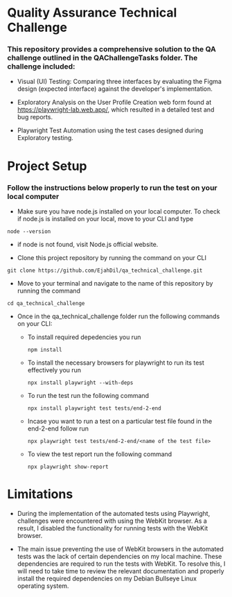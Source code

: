# Quality Assurance Technical Challenge

### This repository provides a comprehensive solution to the QA challenge outlined in the QAChallengeTasks folder. The challenge included:

- Visual (UI) Testing: Comparing three interfaces by evaluating the Figma design (expected interface) against the developer's implementation.

- Exploratory Analysis on the User Profile Creation web form found at https://playwright-lab.web.app/, which resulted in a detailed test and bug reports.

- Playwright Test Automation using the test cases designed during Exploratory testing.








# Project Setup
### Follow the instructions below properly to run the test on your local computer

- Make sure you have node.js installed on your local computer. To check if node.js is installed on your local, move to your CLI and type

`
node --version
`
- if node is not found, visit Node.js official website.

- Clone this project repository by running the command on your CLI

`
git clone https://github.com/EjahDil/qa_technical_challenge.git
`

- Move to your terminal and navigate to the name of this repository by running the command

`
cd qa_technical_challenge
`

- Once in the qa_technical_challenge folder run the following commands on your CLI:

    - To install required depedencies you run

        `
         npm install
        `

    - To install the necessary browsers for playwright to run its test effectively you run

        `
        npx install playwright --with-deps
        `

    - To run the test run the following command

        `
        npx install playwright test tests/end-2-end
        `


    - Incase you want to run a test on a particular test file found in the end-2-end follow run
        
        `
        npx playwright test tests/end-2-end/<name of the test file>
        `


    - To view the test report run the following command
        
        `
        npx playwright show-report
        `



# Limitations
- During the implementation of the automated tests using Playwright, challenges were encountered with using the WebKit browser. As a result,  I disabled the functionality for running tests with the WebKit browser.

- The main issue preventing the use of WebKit browsers in the automated tests was the lack of certain dependencies on my local machine. These dependencies are required to run the tests with WebKit. To resolve this, I will need to take time to review the relevant documentation and properly install the required dependencies on my Debian Bullseye Linux operating system.
